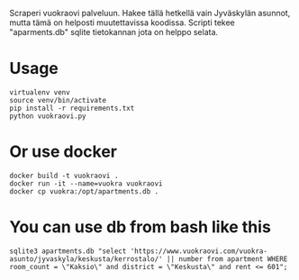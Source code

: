 Scraperi vuokraovi palveluun.
Hakee tällä hetkellä vain Jyväskylän asunnot, mutta tämä on helposti muutettavissa koodissa.
Scripti tekee "aparments.db" sqlite tietokannan jota on helppo selata.

# Usage
```
virtualenv venv
source venv/bin/activate
pip install -r requirements.txt
python vuokraovi.py
```

# Or use docker
```
docker build -t vuokraovi .
docker run -it --name=vuokra vuokraovi
docker cp vuokra:/opt/apartments.db .
```

# You can use db from bash like this
```
sqlite3 apartments.db "select 'https://www.vuokraovi.com/vuokra-asunto/jyvaskyla/keskusta/kerrostalo/' || number from apartment WHERE room_count = \"Kaksio\" and district = \"Keskusta\" and rent <= 601";
```

